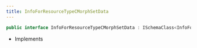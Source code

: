 ```yaml
---
title: InfoForResourceTypeCMorphSetData
---
```


```csharp
public interface InfoForResourceTypeCMorphSetData : ISchemaClass<InfoForResourceTypeCMorphSetData>, ISchemaField, ISchemaClass, INativeHandle
```

- Implements


